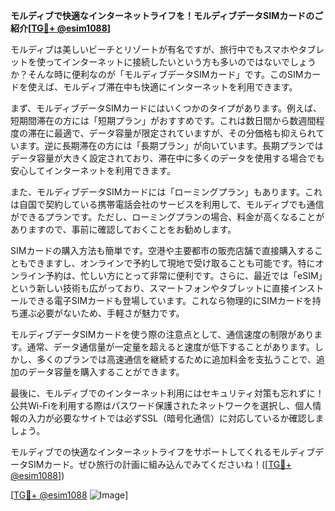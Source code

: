 **モルディブで快適なインターネットライフを！モルディブデータSIMカードのご紹介[[TG💪+ @esim1088](https://t.me/s/esim1088)]**

モルディブは美しいビーチとリゾートが有名ですが、旅行中でもスマホやタブレットを使ってインターネットに接続したいという方も多いのではないでしょうか？そんな時に便利なのが「モルディブデータSIMカード」です。このSIMカードを使えば、モルディブ滞在中も快適にインターネットを利用できます。

まず、モルディブデータSIMカードにはいくつかのタイプがあります。例えば、短期間滞在の方には「短期プラン」がおすすめです。これは数日間から数週間程度の滞在に最適で、データ容量が限定されていますが、その分価格も抑えられています。逆に長期滞在の方には「長期プラン」が向いています。長期プランではデータ容量が大きく設定されており、滞在中に多くのデータを使用する場合でも安心してインターネットを利用できます。

また、モルディブデータSIMカードには「ローミングプラン」もあります。これは自国で契約している携帯電話会社のサービスを利用して、モルディブでも通信ができるプランです。ただし、ローミングプランの場合、料金が高くなることがありますので、事前に確認しておくことをお勧めします。

SIMカードの購入方法も簡単です。空港や主要都市の販売店舗で直接購入することもできますし、オンラインで予約して現地で受け取ることも可能です。特にオンライン予約は、忙しい方にとって非常に便利です。さらに、最近では「eSIM」という新しい技術も広がっており、スマートフォンやタブレットに直接インストールできる電子SIMカードも登場しています。これなら物理的にSIMカードを持ち運ぶ必要がないため、手軽さが魅力です。

モルディブデータSIMカードを使う際の注意点として、通信速度の制限があります。通常、データ通信量が一定量を超えると速度が低下することがあります。しかし、多くのプランでは高速通信を継続するために追加料金を支払うことで、追加のデータ容量を購入することができます。

最後に、モルディブでのインターネット利用にはセキュリティ対策も忘れずに！公共Wi-Fiを利用する際はパスワード保護されたネットワークを選択し、個人情報の入力が必要なサイトでは必ずSSL（暗号化通信）に対応しているか確認しましょう。

モルディブでの快適なインターネットライフをサポートしてくれるモルディブデータSIMカード。ぜひ旅行の計画に組み込んでみてくださいね！([[TG💪+ @esim1088](https://t.me/s/esim1088)])

[[TG💪+ @esim1088](https://t.me/s/esim1088) ![Image](https://i.postimg.cc/Y0z9fWf4/image.png)]